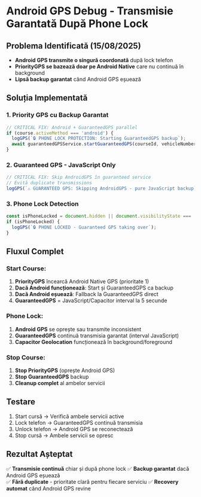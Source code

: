 # Android GPS Debug - Transmisie Garantată După Phone Lock

## Problema Identificată (15/08/2025)
- **Android GPS transmite o singură coordonată** după lock telefon 
- **PriorityGPS se bazează doar pe Android Native** care nu continuă în background
- **Lipsă backup garantat** când Android GPS eșuează

## Soluția Implementată

### 1. Priority GPS cu Backup Garantat
```typescript
// CRITICAL FIX: Android + GuaranteedGPS parallel
if (course.activeMethod === 'android') {
  logGPS(`🔒 PHONE LOCK PROTECTION: Starting GuaranteedGPS backup`);
  await guaranteedGPSService.startGuaranteedGPS(courseId, vehicleNumber, uit, token, status);
}
```

### 2. Guaranteed GPS - JavaScript Only
```typescript  
// CRITICAL FIX: Skip AndroidGPS în guaranteed service
// Evită duplicate transmissions
logGPS(`⚠️ GUARANTEED GPS: Skipping AndroidGPS - pure JavaScript backup`);
```

### 3. Phone Lock Detection
```typescript
const isPhoneLocked = document.hidden || document.visibilityState === 'hidden';
if (isPhoneLocked) {
  logGPS(`🔒 PHONE LOCKED - Guaranteed GPS taking over`);
}
```

## Fluxul Complet

### Start Course:
1. **PriorityGPS** încearcă Android Native GPS (prioritate 1)
2. **Dacă Android funcționează**: Start și GuaranteedGPS ca backup 
3. **Dacă Android eșuează**: Fallback la GuaranteedGPS direct
4. **GuaranteedGPS** = JavaScript/Capacitor interval la 5 secunde

### Phone Lock:
1. **Android GPS** se oprește sau transmite inconsistent
2. **GuaranteedGPS** continuă transmisia garantat (interval JavaScript)
3. **Capacitor Geolocation** funcționează în background/foreground  

### Stop Course:
1. **Stop PriorityGPS** (oprește Android GPS)
2. **Stop GuaranteedGPS** backup
3. **Cleanup complet** al ambelor servicii

## Testare 
1. Start cursă → Verifică ambele servicii active
2. Lock telefon → GuaranteedGPS continuă transmisia
3. Unlock telefon → Android GPS se reconectează  
4. Stop cursă → Ambele servicii se opresc

## Rezultat Așteptat
✅ **Transmisie continuă** chiar și după phone lock
✅ **Backup garantat** dacă Android GPS eșuează  
✅ **Fără duplicate** - prioritate clară pentru fiecare serviciu
✅ **Recovery automat** când Android GPS revine
